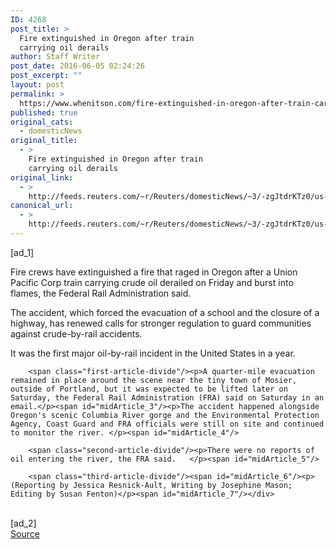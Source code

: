 ```yaml
---
ID: 4268
post_title: >
  Fire extinguished in Oregon after train
  carrying oil derails
author: Staff Writer
post_date: 2016-06-05 02:24:26
post_excerpt: ""
layout: post
permalink: >
  https://www.whenitson.com/fire-extinguished-in-oregon-after-train-carrying-oil-derails/
published: true
original_cats:
  - domesticNews
original_title:
  - >
    Fire extinguished in Oregon after train
    carrying oil derails
original_link:
  - >
    http://feeds.reuters.com/~r/Reuters/domesticNews/~3/-zgJtdrKTz0/us-usa-derailment-oregon-idUSKCN0YQ0KN
canonical_url:
  - >
    http://feeds.reuters.com/~r/Reuters/domesticNews/~3/-zgJtdrKTz0/us-usa-derailment-oregon-idUSKCN0YQ0KN
---
```

 [ad_1]
<br><div id="articleText">
<span id="midArticle_start"/>

<span class="focusParagraph" readability="4"><p><span class="articleLocatio&lt;/span&gt;n">Fire crews have extinguished a fire that raged in Oregon after a Union Pacific Corp train carrying crude oil derailed on Friday and burst into flames, the Federal Rail Administration said.</span></p></span><span id="midArticle_0"/><p>The accident, which forced the evacuation of a school and the closure of a highway, has renewed calls for stronger regulation to guard communities against crude-by-rail accidents.</p><span id="midArticle_1"/><p>It was the first major oil-by-rail incident in the United States in a year. </p><span id="midArticle_2"/>
        
        <span class="first-article-divide"/><p>A quarter-mile evacuation remained in place around the scene near the tiny town of Mosier, outside of Portland, but it was expected to be lifted later on Saturday, the Federal Rail Administration (FRA) said on Saturday in an email.</p><span id="midArticle_3"/><p>The accident happened alongside Oregon's scenic Columbia River gorge and the Environmental Protection Agency, Coast Guard and FRA officials were still on site and continued to monitor the river. </p><span id="midArticle_4"/>
        
        <span class="second-article-divide"/><p>There were no reports of oil entering the river, the FRA said.   </p><span id="midArticle_5"/>
        
        <span class="third-article-divide"/><span id="midArticle_6"/><p> (Reporting by Jessica Resnick-Ault, Writing by Josephine Mason; Editing by Susan Fenton)</p><span id="midArticle_7"/></div>
<br>[ad_2]
<br><a href="http://feeds.reuters.com/~r/Reuters/domesticNews/~3/-zgJtdrKTz0/us-usa-derailment-oregon-idUSKCN0YQ0KN">Source </a>
